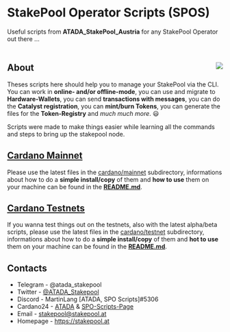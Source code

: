 # StakePool Operator Scripts (SPOS)

Useful scripts from **ATADA_StakePool_Austria** for any StakePool Operator out there ...<br>&nbsp;<br>

## About <img src="https://www.stakepool.at/pics/stakepool_operator_scripts.png" align="right" border=0>

Theses scripts here should help you to manage your StakePool via the CLI. You can work in **online- and/or offline-mode**, you can use and migrate to **Hardware-Wallets**, you can send **transactions with messages**, you can do the **Catalyst registration**, you can **mint/burn Tokens**, you can generate the files for the **Token-Registry** and _much much more_. :smiley:

Scripts were made to make things easier while learning all the commands and steps to bring up the stakepool node.

## [Cardano Mainnet](https://github.com/gitmachtl/scripts/tree/master/cardano/mainnet#readme)

Please use the latest files in the [cardano/mainnet](https://github.com/gitmachtl/scripts/tree/master/cardano/mainnet) subdirectory, informations about how to do a **simple install/copy** of them and **how to use** them on your machine can be found in the [**README.md**](https://github.com/gitmachtl/scripts/tree/master/cardano/mainnet#readme).

## [Cardano Testnets](https://github.com/gitmachtl/scripts/tree/master/cardano/testnet#readme)

If you wanna test things out on the testnets, also with the latest alpha/beta scripts, please use the latest files in the [cardano/testnet](https://github.com/gitmachtl/scripts/tree/master/cardano/testnet) subdirectory, informations about how to do a **simple install/copy** of them and **hot to use** them on your machine can be found in the [**README.md**](https://github.com/gitmachtl/scripts/tree/master/cardano/testnet#readme).

## Contacts

* Telegram - @atada_stakepool<br>
* Twitter - [@ATADA_Stakepool](https://twitter.com/ATADA_Stakepool)<br>
* Discord - MartinLang \[ATADA, SPO Scripts\]#5306
* Cardano24 - [ATADA](https://cardano24.social/ATADA) &amp; [SPO-Scripts-Page](https://cardano24.social/pages/spo_scripts)
* Email - stakepool@stakepool.at<br>
* Homepage - https://stakepool.at
